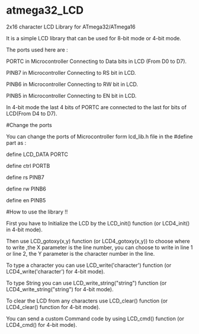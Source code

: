 # atmega32_LCD
2x16 character LCD Library for ATmega32/ATmega16

It is a simple LCD library that can be used for 8-bit mode or 4-bit mode.

The ports used here are : 

PORTC in Microcontroller Connecting to Data bits in LCD (From D0 to D7).

PINB7 in Microcontroller Connecting to RS bit in LCD.

PINB6 in Microcontroller Connecting to RW bit in LCD.

PINB5 in Microcontroller Connecting to EN bit in LCD.

In 4-bit mode the last 4 bits of PORTC are connected to the last for bits of LCD(From D4 to D7).

#Change the ports

You can change the ports of Microcontroller form lcd_lib.h file in the #define part as :

define LCD_DATA PORTC

define ctrl PORTB

define rs PINB7

define rw PINB6

define en PINB5

#How to use the library !!

First you have to Initialize the LCD by the LCD_init() function (or LCD4_init() in 4-bit mode).

Then use LCD_gotoxy(x,y) function (or LCD4_gotoxy(x,y)) to choose where to write ,the X parameter is the line number, you can choose to write in line 1 or line 2, the Y parameter is the character number in the line.

To type a character you can use LCD_write('character') function (or LCD4_write('character') for 4-bit mode).

To type String you can use LCD_write_string("string")  function (or LCD4_write_string("string") for 4-bit mode).

To clear the LCD from any characters use LCD_clear() function (or LCD4_clear() function for 4-bit mode).

You can send a custom Command code by using LCD_cmd() function (or LCD4_cmd() for 4-bit mode).
